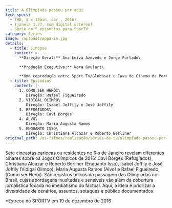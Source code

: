 ```yaml
---
title: A Olimpíada passou por aqui
tech_specs:
  - (HD, 5 x 18min, cor , 2016)
  - (janela 1.77, som digital estereo)
  - Série em 5 episódios para SporTV
category: Séries
image: /uploads/oppa-im.jpg
details:
  - title: Sinopse
    content: >-
      **Direção Geral:** Ana Luiza Azevedo e Jorge Furtado\

      **Produção Executiva:** Nora Goulart\

      **Uma coprodução entre Sport Tv/Globosat e Casa de Cinema de Porto Alegre.**
  - title: Episódios
    content: |-
      1. COMO SER HERÓI\
         Direção: Rafael Figueiredo
      2. VIDIGAL OLIMPO\
         Direção: Isabel Joffily e José Joffily
      3. REFUGIADOS\
         Direção: Cavi Borges
      4. ALVO\
         Direção: Maria Augusta Ramos
      5. ENQUANTO ISSO\
         Direção: Christiana Alcazar e Roberto Berliner
original_path: /os-filmes/realização/séries-de-tv/olimpíada-passou-por-aqui.html
---
```

Sete cineastas cariocas ou residentes no Rio de Janeiro revelam diferentes olhares sobre os Jogos Olímpicos de 2016: Cavi Borges (Refugiados), Christiana Alcazar e Roberto Berliner (Enquanto Isso), Isabel Joffily e José Joffily (Vidigal Olimpo), Maria Augusta Ramos (Alvo) e Rafael Figueiredo (Como ser Herói). São registros únicos da passagem das Olimpíadas no Brasil, cujas abordagens inusitadas e sensíveis vão além da cobertura jornalística focada no imediatismo do factual. Aqui, a ideia é priorizar a diversidade de cenários, assuntos, sotaques e público documentados.

\*Estreou no SPORTV em 19 de dezembro de 2016